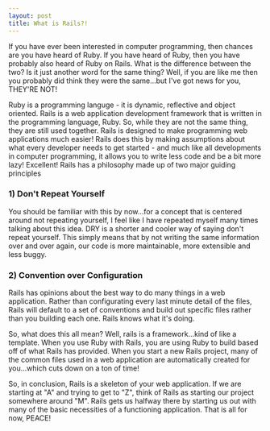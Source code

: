 ```yaml
---
layout: post
title: What is Rails?!
---
```


If you have ever been interested in computer programming, then chances are you have heard of Ruby.  If you have heard of Ruby, then you have probably also heard of Ruby on Rails.  What is the difference between the two?  Is it just another word for the same thing?  Well, if you are like me then you probably did think they were the same...but I've got news for you, THEY'RE NOT!

Ruby is a programming languge - it is dynamic, reflective and object oriented.  Rails is a web application development framework that is written in the programming language, Ruby.  So, while they are not the same thing, they are still used together.  Rails is designed to make programming web applications much easier!  Rails does this by making assumptions about what every developer needs to get started - and much like all developments in computer programming, it allows you to write less code and be a bit more lazy!  Excellent!
Rails has a philosophy made up of two major guiding principles

<h3>1) Don't Repeat Yourself</h3>
You should be familiar with this by now...for a concept that is centered around not repeating yourself, I feel like I have repeated myself many times talking about this idea.  DRY is a shorter and cooler way of saying don't repeat yourself.  This simply means that by not writing the same information over and over again, our code is more maintainable, more extensible and less buggy.

<h3>2) Convention over Configuration</h3>
Rails has opinions about the best way to do many things in a web application.  Rather than configurating every last minute detail of the files, Rails will default to a set of conventions and build out specific files rather than you building each one.  Rails knows what it's doing.

So, what does this all mean?  Well, rails is a framework...kind of like a template.  When you use Ruby with Rails, you are using Ruby to build based off of what Rails has provided.  When you start a new Rails project, many of the common files used in a web application are automatically created for you...which cuts down on a ton of time!

So, in conclusion, Rails is a skeleton of your web application.  If we are starting at "A" and trying to get to "Z", think of Rails as starting our project somewhere around "M".  Rails gets us halfway there by starting us out with many of the basic necessities of a functioning application.  That is all for now, PEACE!